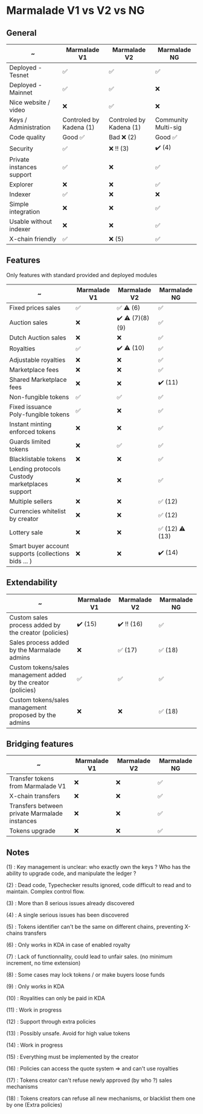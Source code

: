 # Marmalade V1 vs V2 vs NG

## General

  ~                       | Marmalade V1             | Marmalade V2            | Marmalade NG            |
--------------------------|--------------------------|-------------------------|-------------------------|
Deployed - Tesnet         | :white_check_mark:       | :white_check_mark:      | :white_check_mark:      |
Deployed - Mainnet        | :white_check_mark:       | :white_check_mark:      | :x:                     |
Nice website / video      | :x:                      | :white_check_mark:      | :x:                     |
Keys / Administration     | Controled by Kadena (1)  | Controled by Kadena (1) | Community Multi-sig     |
Code quality              | Good :white_check_mark:  | Bad :x: (2)             | Good :white_check_mark: |
Security                  | :white_check_mark:       | :x: :bangbang: (3)      | :heavy_check_mark: (4)  |
Private instances support | :white_check_mark:       | :x:                     | :white_check_mark:      |
Explorer                  | :x:                      | :x:                     | :white_check_mark:      |
Indexer                   | :white_check_mark:       | :x:                     | :x:                     |
Simple integration        | :x:                      | :x:                     | :white_check_mark:      |
Usable without indexer    | :x:                      | :x:                     | :white_check_mark:      |
X-chain friendly          | :white_check_mark:       | :x: (5)                 | :white_check_mark:      |

## Features

Only features with standard provided and deployed modules

  ~                                                  | Marmalade V1             | Marmalade V2                           | Marmalade NG                           |
-----------------------------------------------------|--------------------------|--------------------------------------  |----------------------------------------|
Fixed prices sales                                   | :white_check_mark:       | :white_check_mark: :warning: (6)       | :white_check_mark:                     |
Auction sales                                        | :x:                      | :heavy_check_mark: :warning: (7)(8)(9) | :white_check_mark:                     |
Dutch Auction sales                                  | :x:                      | :x:                                    | :white_check_mark:                     |
Royalties                                            | :white_check_mark:       | :heavy_check_mark: :warning: (10)      | :white_check_mark:                     |
Adjustable royalties                                 | :x:                      | :x:                                    | :white_check_mark:                     |
Marketplace fees                                     | :x:                      | :x:                                    | :white_check_mark:                     |
Shared Marketplace fees                              | :x:                      | :x:                                    | :heavy_check_mark: (11)                |
Non-fungible tokens                                  | :white_check_mark:       | :white_check_mark:                     | :white_check_mark:                     |
Fixed issuance Poly-fungible tokens                  | :white_check_mark:       | :x:                                    | :white_check_mark:                     |
Instant minting enforced tokens                      | :x:                      | :x:                                    | :white_check_mark:                     |
Guards limited tokens                                | :x:                      | :white_check_mark:                     | :white_check_mark:                     |
Blacklistable tokens                                 | :x:                      | :x:                                    | :white_check_mark:                     |
Lending protocols <br> Custody marketplaces support  | :x:                      | :x:                                    | :white_check_mark:                     |
Multiple sellers                                     | :x:                      | :x:                                    | :white_check_mark: (12)                |
Currencies whitelist by creator                      | :x:                      | :x:                                    | :white_check_mark: (12)                |
Lottery sale                                         | :x:                      | :x:                                    | :white_check_mark: (12) :warning: (13) |
Smart buyer account supports (collections bids ... ) | :x:                      | :x:                                    | :heavy_check_mark: (14)                |

## Extendability

  ~                                                            | Marmalade V1             | Marmalade V2                           | Marmalade NG                |
---------------------------------------------------------------|--------------------------|--------------------------------------  |-----------------------------|
Custom sales process added by the creator (policies)           | :heavy_check_mark: (15)  | :heavy_check_mark: :bangbang: (16)     | :white_check_mark:          |
Sales process added by the Marmalade admins                    | :x:                      | :white_check_mark: (17)                | :white_check_mark: (18)     |
Custom tokens/sales management added by the creator (policies) | :white_check_mark:       | :white_check_mark:                     | :white_check_mark:          |
Custom tokens/sales management proposed by the admins          | :x:                      | :x:                                    | :white_check_mark: (18)     |


## Bridging features

  ~                                                            | Marmalade V1             | Marmalade V2                           | Marmalade NG                |
---------------------------------------------------------------|--------------------------|--------------------------------------  |-----------------------------|
Transfer tokens from Marmalade V1                              | :x:                      | :x:                                    | :white_check_mark:          |
X-chain transfers                                              | :x:                      | :x:                                    | :white_check_mark:          |
Transfers between private Marmalade instances                  | :x:                      | :x:                                    | :white_check_mark:          |
Tokens upgrade                                                 | :x:                      | :x:                                    | :white_check_mark:          |


## Notes

(1) : Key management is unclear: who exactly own the keys ? Who has the ability to upgrade code, and manipulate the ledger ?

(2) : Dead code, Typechecker results ignored, code difficult to read and to maintain. Complex control flow.

(3) : More than 8 serious issues already discovered

(4) : A single serious issues has been discovered

(5) : Tokens identifier can't be the same on different chains, preventing X-chains transfers

(6) : Only works in KDA in case of enabled royalty

(7) : Lack of functionnality, could lead to unfair sales. (no minimum increment, no time extension)

(8) : Some cases may lock tokens / or make buyers loose funds

(9) : Only works in KDA

(10) : Royalities can only be paid in KDA

(11) : Work in progress

(12) : Support through extra policies

(13) : Possibly unsafe. Avoid for high value tokens

(14) : Work in progress

(15) : Everything must be implemented by the creator

(16) : Policies can access the quote system => and can't use royalties

(17) : Tokens creator can't refuse newly approved (by who ?) sales mechanisms

(18) : Tokens creators can refuse all new mechanisms, or blacklist them one by one (Extra policies)
